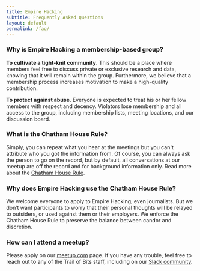 ```yaml
---
title: Empire Hacking
subtitle: Frequently Asked Questions
layout: default
permalink: /faq/
---
```


### Why is Empire Hacking a membership-based group?

**To cultivate a tight-knit community**. This should be a place where members feel free to discuss private or exclusive research and data, knowing that it will remain within the group. Furthermore, we believe that a membership process increases motivation to make a high-quality contribution.

**To protect against abuse**. Everyone is expected to treat his or her fellow members with respect and decency. Violators lose membership and all access to the group, including membership lists, meeting locations, and our discussion board.

### What is the Chatham House Rule?

Simply, you can repeat what you hear at the meetings but you can't attribute who you got the information from. Of course, you can always ask the person to go on the record, but by default, all conversations at our meetup are off the record and for background information only. Read more about the [Chatham House Rule](https://www.chathamhouse.org/about/chatham-house-rule).

### Why does Empire Hacking use the Chatham House Rule?

We welcome everyone to apply to Empire Hacking, even journalists. But we don’t want participants to worry that their personal thoughts will be relayed to outsiders, or used against them or their employers. We enforce the Chatham House Rule to preserve the balance between candor and discretion.

### How can I attend a meetup?

Please apply on our [meetup.com](https://www.meetup.com/Empire-Hacking/) page. If you have any trouble, feel free to reach out to any of the Trail of Bits staff, including on our [Slack community](https://empireslacking.herokuapp.com/).
